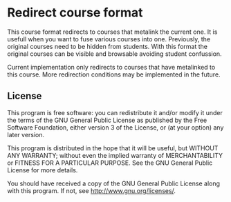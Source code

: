 # Redirect course format #

This course format redirects to courses that metalink the current one.
It is usefull when you want to fuse various courses into one.
Previously, the original courses need to be hidden from students.
With this format the original courses can be visible and browsable avoiding student confussion.

Current implementation only redirects to courses that have metalinked to this course.
More redirection conditions may be implemented in the future.

## License ##

This program is free software: you can redistribute it and/or modify it under
the terms of the GNU General Public License as published by the Free Software
Foundation, either version 3 of the License, or (at your option) any later
version.

This program is distributed in the hope that it will be useful, but WITHOUT ANY
WARRANTY; without even the implied warranty of MERCHANTABILITY or FITNESS FOR A
PARTICULAR PURPOSE.  See the GNU General Public License for more details.

You should have received a copy of the GNU General Public License along with
this program.  If not, see <http://www.gnu.org/licenses/>.

